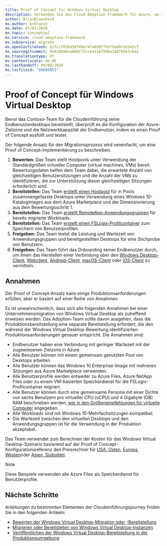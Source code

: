 ```yaml
---
title: Proof of Concept für Windows Virtual Desktop
description: Verwenden Sie das Cloud Adoption Framework für Azure, um sich mit bewährten Methoden für die Windows Virtual Desktop-Migration vertraut zu machen, mit denen Sie die Komplexität reduzieren und den Migrationsprozess standardisieren können.
author: BrianBlanchard
ms.author: brblanch
ms.date: 07/01/2010
ms.topic: conceptual
ms.service: cloud-adoption-framework
ms.subservice: migrate
ms.openlocfilehash: b17c1703bd50f49e747a690ff9379a687a5543cf
ms.sourcegitcommit: 8b82889dca0091f3cc64116f998a3a878943c6a1
ms.translationtype: HT
ms.contentlocale: de-DE
ms.lasthandoff: 09/09/2020
ms.locfileid: "89605051"
---
```

<!-- cSpell:ignore FSLogix onboards remoteapp macos -->

# <a name="windows-virtual-desktop-proof-of-concept"></a>Proof of Concept für Windows Virtual Desktop

Bevor das Contoso-Team für die Cloudeinführung seine Endbenutzerdesktops bereitstellt, überprüft es die Konfiguration der Azure-Zielzone und die Netzwerkkapazität der Endbenutzer, indem es einen Proof of Concept ausfüllt und testet.

Der folgende Ansatz für den Migrationsprozess wird vereinfacht, um eine Proof of Concept-Implementierung zu beschreiben.

1. **Bewerten:** Das Team stellt Hostpools unter Verwendung der Standardgrößen virtueller Computer (virtual machines, VMs) bereit. Bewertungsdaten helfen dem Team dabei, die erwartete Anzahl von gleichzeitigen Benutzersitzungen und die Anzahl der VMs zu identifizieren, die zur Unterstützung dieser gleichzeitigen Sitzungen erforderlich sind.
2. **Bereitstellen:** Das Team [erstellt einen Hostpool](/azure/virtual-desktop/create-host-pools-azure-marketplace) für in Pools zusammengefasste Desktops unter Verwendung eines Windows 10-Katalogimages aus dem Azure Marketplace und der Dimensionierung aus dem Bewertungsschritt 1.
3. **Bereitstellen:** Das Team [erstellt RemoteApp-Anwendungsgruppen](/azure/virtual-desktop/manage-app-groups#create-a-remoteapp-group) für bereits migrierte Workloads.
4. **Bereitstellen:** Das Team [erstellt einen FSLogix-Profilcontainer](/azure/virtual-desktop/create-host-pools-user-profile) zum Speichern von Benutzerprofilen.
5. **Freigeben:** Das Team testet die Leistung und Wartezeit von Anwendungsgruppen und bereitgestellten Desktops für eine Stichprobe von Benutzern.
6. **Freigeben:** Das Team führt das Onboarding seiner Endbenutzer durch, um ihnen das Herstellen einer Verbindung über den [Windows Desktop-Client](/azure/virtual-desktop/connect-windows-7-and-10), [Webclient](/azure/virtual-desktop/connect-web), [Android-Client](/azure/virtual-desktop/connect-android), [macOS-Client](/azure/virtual-desktop/connect-macos) oder [iOS-Client](/azure/virtual-desktop/connect-ios) zu vermitteln.

## <a name="assumptions"></a>Annahmen

Der Proof of Concept-Ansatz kann einige Produktionsanforderungen erfüllen, aber er basiert auf einer Reihe von Annahmen.

Es ist unwahrscheinlich, dass sich alle folgenden Annahmen bei einer Unternehmensmigration von Windows Virtual Desktop als zutreffend erweisen werden. Das Adoption-Team sollte davon ausgehen, dass die Produktionsbereitstellung eine separate Bereitstellung erfordert, die den während der Windows Virtual Desktop-Bewertung identifizierten Produktionsanforderungen genauer entspricht. Die Annahmen sind:

- Endbenutzer haben eine Verbindung mit geringer Wartezeit mit der zugewiesenen Zielzone in Azure.
- Alle Benutzer können mit einem gemeinsam genutzten Pool von Desktops arbeiten.
- Alle Benutzer können das Windows&nbsp;10 Enterprise-Image mit mehreren Sitzungen aus Azure Marketplace verwenden.
- Alle Benutzerprofile werden entweder zu Azure Files, Azure NetApp Files oder zu einem VM-basierten Speicherdienst für die FSLogix-Profilcontainer migriert.
- Alle Benutzer können durch eine gemeinsame Persona mit einer Dichte von sechs Benutzern pro virtueller CPU (vCPU) und 4&nbsp;Gigabyte (GB) RAM beschrieben werden, [wie in den Größenempfehlungen für virtuelle Computer](/windows-server/remote/remote-desktop-services/virtual-machine-recs#multi-session-recommendations) angegeben.
- Alle Workloads sind mit Windows&nbsp;10-Mehrfachsitzungen kompatibel.
- Die Wartezeit zwischen den virtuellen Desktops und den Anwendungsgruppen ist für die Verwendung in der Produktion akzeptabel.

Das Team verwendet zum Berechnen der Kosten für das Windows Virtual Desktop-Szenario basierend auf der Proof of Concept-Konfigurationsreferenz den Preisrechner für [USA, Osten](https://azure.com/e/448606254c9a44f88798892bb8e0ef3c), [Europa, Westen](https://azure.com/e/61a376d5f5a641e8ac31d1884ade9e55)oder [Asien, Südosten](https://azure.com/e/7cf555068922461587d0aa99a476f926).
> [!NOTE]
> Diese Beispiele verwenden alle Azure Files als Speicherdienst für Benutzerprofile.

## <a name="next-steps"></a>Nächste Schritte

Anleitungen zu bestimmten Elementen der Cloudeinführungsjourney finden Sie in den folgenden Artikeln:

- [Bewerten der Windows Virtual Desktop-Migration oder -Bereitstellung](./migrate-assess.md)
- [Migrieren oder Bereitstellen von Windows Virtual Desktop-Instanzen](./migrate-deploy.md)
- [Veröffentlichen der Windows Virtual Desktop-Bereitstellung in der Produktionsumgebung](./migrate-release.md)
